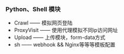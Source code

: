 ### Python、Shell 模块

* Crawl —— 模拟网页登陆
* ProxyVisit —— 使用代理模拟不同ip访问网址
* Upload —— 上传模块，form-data方式
* sh —— webhook && Nginx等等等模板配置
